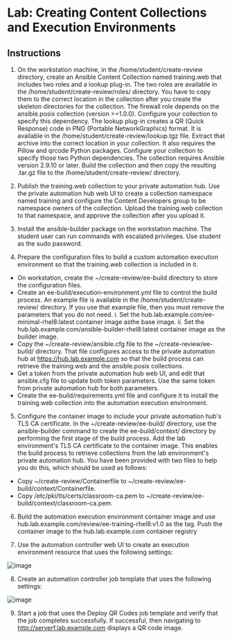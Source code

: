 # Lab: Creating Content Collections and Execution Environments

## Instructions

1. On the workstation machine, in the /home/student/create-review directory, create an Ansible Content Collection named training.web that includes two roles and a lookup plug-in.
The two roles are available in the /home/student/create-review/roles/ directory. You have to copy them to the correct location in the collection after you create the skeleton directories for the collection.
The firewall role depends on the ansible.posix collection (version >=1.0.0). Configure your collection to specify this dependency.
The lookup plug-in creates a QR (Quick Response) code in PNG (Portable NetworkGraphics) format. It is available in the /home/student/create-review/lookup.tgz file. Extract that archive into the correct location in your collection. It also requires the
Pillow and qrcode Python packages. Configure your collection to specify those two Python dependencies.
The collection requires Ansible version 2.9.10 or later. Build the collection and then copy the resulting .tar.gz file to the /home/student/create-review/ directory.

2. Publish the training.web collection to your private automation hub. Use the private automation hub web UI to create a collection namespace named training and configure the Content Developers group to be namespace owners of the collection.
Upload the training.web collection to that namespace, and approve the collection after you upload it.

3. Install the ansible-builder package on the workstation machine. The student user can run commands with escalated privileges. Use student as the sudo password.

4. Prepare the configuration files to build a custom automation execution environment so that the training.web collection is included in it.
- On workstation, create the ~/create-review/ee-build directory to store the configuration files.
- Create an ee-build/execution-environment.yml file to control the build process. An example file is available in the /home/student/create-review/ directory. If you use that example file, then you must remove the parameters that you do not need.
   i. Set the hub.lab.example.com/ee-minimal-rhel8:latest container image asthe base image.
  ii. Set the hub.lab.example.com/ansible-builder-rhel8:latest container image as the builder image.
- Copy the ~/create-review/ansible.cfg file to the ~/create-review/ee-build/ directory. That file configures access to the private automation hub at https://hub.lab.example.com so that the build process can retrieve the training.web and the ansible.posix collections.
- Get a token from the private automation hub web UI, and edit that ansible.cfg file to update both token parameters. Use the same token from private automation hub for both parameters.
- Create the ee-build/requirements.yml file and configure it to install the training.web collection into the automation execution environment.

5. Configure the container image to include your private automation hub's TLS CA certificate. In the ~/create-review/ee-build/ directory, use the ansible-builder command to create the ee-build/context/ directory by performing the first stage of the build
process. Add the lab environment's TLS CA certificate to the container image. This enables the build process to retrieve collections from the lab environment's private automation hub. You have been provided with two files to help you do this, which should be used as follows:
- Copy ~/create-review/Containerfile to ~/create-review/ee-build/context/Containerfile.
- Copy /etc/pki/tls/certs/classroom-ca.pem to ~/create-review/ee-build/context/classroom-ca.pem.

6. Build the automation execution environment container image and use hub.lab.example.com/review/ee-training-rhel8:v1.0 as the tag. Push the container image to the hub.lab.example.com container registry

7. Use the automation controller web UI to create an execution environment resource that uses
the following settings:

![image](https://github.com/anuja2015/Redhat/assets/16287330/b9ad5876-29e2-47fc-bcd2-3d2f42d67601)

8. Create an automation controller job template that uses the following settings:

![image](https://github.com/anuja2015/Redhat/assets/16287330/4fc18c56-976e-4f0c-9e59-5d74e9f832ae)

9. Start a job that uses the Deploy QR Codes job template and verify that the job completes successfully. If successful, then navigating to http://serverf.lab.example.com displays a QR code image.
